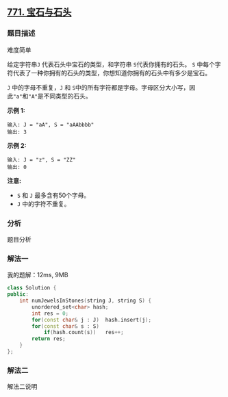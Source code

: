 ## [771. 宝石与石头](https://leetcode-cn.com/problems/jewels-and-stones/)

### 题目描述

难度简单

 给定字符串`J` 代表石头中宝石的类型，和字符串 `S`代表你拥有的石头。 `S` 中每个字符代表了一种你拥有的石头的类型，你想知道你拥有的石头中有多少是宝石。

`J` 中的字母不重复，`J` 和 `S`中的所有字符都是字母。字母区分大小写，因此`"a"`和`"A"`是不同类型的石头。

**示例 1:**

```
输入: J = "aA", S = "aAAbbbb"
输出: 3
```

**示例 2:**

```
输入: J = "z", S = "ZZ"
输出: 0
```

**注意:**

- `S` 和 `J` 最多含有50个字母。
-  `J` 中的字符不重复。

### 分析

题目分析

### 解法一

我的题解：12ms, 9MB

```c++
class Solution {
public:
    int numJewelsInStones(string J, string S) {
        unordered_set<char> hash;
        int res = 0;
        for(const char& j : J)  hash.insert(j);
        for(const char& s : S) 
            if(hash.count(s))   res++;
        return res;
    }
};
```

### 解法二

解法二说明

```c++

```

